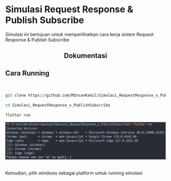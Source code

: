 # Simulasi Request Response & Publish Subscribe

Simulasi ini bertujuan untuk memperlihatkan cara kerja sistem Request Response & Publish Subscribe

## <div align="center">Dokumentasi</div>

## Cara Running
<br>

```bash
git clone https://github.com/MInsanKamil/Simulasi_RequestResponse_x_PublishSubscribe.git
```


```bash
cd Simulasi_RequestResponse_x_PublishSubscribe
```

```bash
flutter run
```
![Alt text](images/ss.png)

<br>
Kemudian, pilih windows sebagai platform untuk running simulasi


